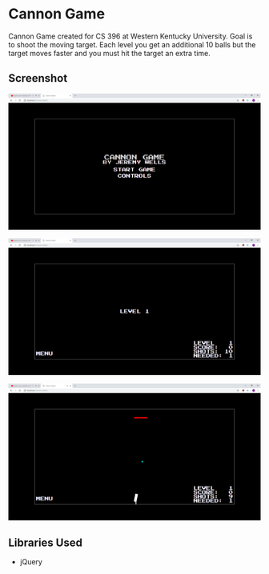 # Cannon Game
Cannon Game created for CS 396 at Western Kentucky University. Goal is to shoot the moving target. Each level you get an additional 10 balls but the target moves faster and you must hit the target an extra time.

## Screenshot
![main menu](/res/screenshots/main_menu.png)

![new game](/res/screenshots/lvl_transition.png)

![gameplay](/res/screenshots/shot_fired.png)

## Libraries Used
* jQuery
